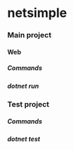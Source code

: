 # netsimple

### Main project
#### Web

##### Commands
##### dotnet run

### Test project
####

##### Commands
##### dotnet test
